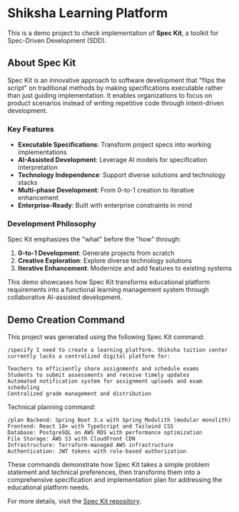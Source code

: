 # Shiksha Learning Platform

This is a demo project to check implementation of **Spec Kit**, a toolkit for Spec-Driven Development (SDD).

## About Spec Kit

Spec Kit is an innovative approach to software development that "flips the script" on traditional methods by making specifications executable rather than just guiding implementation. It enables organizations to focus on product scenarios instead of writing repetitive code through intent-driven development.

### Key Features
- **Executable Specifications**: Transform project specs into working implementations
- **AI-Assisted Development**: Leverage AI models for specification interpretation
- **Technology Independence**: Support diverse solutions and technology stacks
- **Multi-phase Development**: From 0-to-1 creation to iterative enhancement
- **Enterprise-Ready**: Built with enterprise constraints in mind

### Development Philosophy
Spec Kit emphasizes the "what" before the "how" through:
1. **0-to-1 Development**: Generate projects from scratch
2. **Creative Exploration**: Explore diverse technology solutions
3. **Iterative Enhancement**: Modernize and add features to existing systems

This demo showcases how Spec Kit transforms educational platform requirements into a functional learning management system through collaborative AI-assisted development.

## Demo Creation Command

This project was generated using the following Spec Kit command:

```
/specify I need to create a learning platform. Shiksha tuition center currently lacks a centralized digital platform for:

Teachers to efficiently share assignments and schedule exams
Students to submit assessments and receive timely updates
Automated notification system for assignment uploads and exam scheduling
Centralized grade management and distribution
```

Technical planning command:
```
/plan Backend: Spring Boot 3.x with Spring Modulith (modular monolith)
Frontend: React 18+ with TypeScript and Tailwind CSS
Database: PostgreSQL on AWS RDS with performance optimization
File Storage: AWS S3 with CloudFront CDN
Infrastructure: Terraform-managed AWS infrastructure
Authentication: JWT tokens with role-based authorization
```

These commands demonstrate how Spec Kit takes a simple problem statement and technical preferences, then transforms them into a comprehensive specification and implementation plan for addressing the educational platform needs.

For more details, visit the [Spec Kit repository](https://github.com/github/spec-kit).